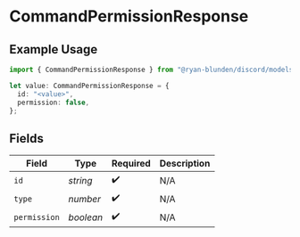 # CommandPermissionResponse

## Example Usage

```typescript
import { CommandPermissionResponse } from "@ryan-blunden/discord/models/components";

let value: CommandPermissionResponse = {
  id: "<value>",
  permission: false,
};
```

## Fields

| Field              | Type               | Required           | Description        |
| ------------------ | ------------------ | ------------------ | ------------------ |
| `id`               | *string*           | :heavy_check_mark: | N/A                |
| `type`             | *number*           | :heavy_check_mark: | N/A                |
| `permission`       | *boolean*          | :heavy_check_mark: | N/A                |
